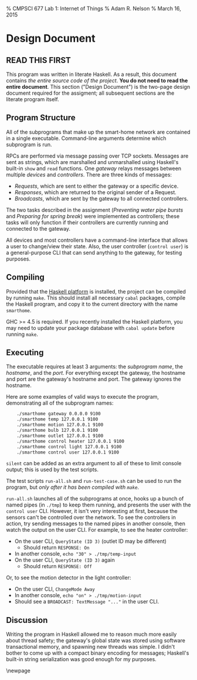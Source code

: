 % CMPSCI 677 Lab 1: Internet of Things
% Adam R. Nelson
% March 16, 2015

Design Document
===============

READ THIS FIRST
---------------

This program was written in literate Haskell. As a result, this document
contains _the entire source code of the project_. **You do not need to read the
entire document**. This section ("Design Document") is the two-page design
document required for the assigment; all subsequent sections are the literate
program itself.

Program Structure
-----------------

All of the subprograms that make up the smart-home network are contained in
a single executable. Command-line arguments determine which subprogram is run.

RPCs are performed via message passing over TCP sockets. Messages are sent as
strings, which are marshalled and unmarshalled using Haskell's built-in `show`
and `read` functions. One _gateway_ relays messages between multiple _devices_
and _controllers_. There are three kinds of messages:

* _Requests_, which are sent to either the gateway or a specific device.
* _Responses_, which are returned to the original sender of a Request.
* _Broadcasts_, which are sent by the gateway to all connected controllers.

The two tasks described in the assignment (_Preventing water pipe bursts_ and
_Preparing for spring break_) were implemented as controllers; these tasks will
only function if their controllers are currently running and connected to the
gateway.

All devices and most controllers have a command-line interface that allows
a user to change/view their state. Also, the user controller (`control user`) is
a general-purpose CLI that can send anything to the gateway, for testing
purposes.

Compiling
---------

Provided that the [Haskell platform][hs] is installed, the project can be
compiled by running `make`. This should install all necessary `cabal` packages,
compile the Haskell program, and copy it to the current directory with the name
`smarthome`.

GHC >= 4.5 is required. If you recently installed the Haskell platform, you may
need to update your package database with `cabal update` before running `make`.

[hs]: https://www.haskell.org/platform/ 

Executing
---------

The executable requires at least 3 arguments: the _subprogram name_, the
_hostname_, and the _port_. For everything except the gateway, the hostname and
port are the gateway's hostname and port. The gateway ignores the hostname.

Here are some examples of valid ways to execute the program, demonstrating all
of the subprogram names:

```bash
    ./smarthome gateway 0.0.0.0 9100
    ./smarthome temp 127.0.0.1 9100
    ./smarthome motion 127.0.0.1 9100
    ./smarthome bulb 127.0.0.1 9100
    ./smarthome outlet 127.0.0.1 9100
    ./smarthome control heater 127.0.0.1 9100
    ./smarthome control light 127.0.0.1 9100
    ./smarthome control user 127.0.0.1 9100
```

`silent` can be added as an extra argument to all of these to limit console
output; this is used by the test scripts.

The test scripts `run-all.sh` and `run-test-case.sh` can be used to run the
program, but _only after it has been compiled with `make`_.

`run-all.sh` launches all of the subprograms at once, hooks up a bunch of named
pipes (in `./tmp`) to keep them running, and presents the user with the
`control user` CLI. However, it isn't very interesting at first, because the
sensors can't be controlled over the network. To see the controllers in action,
try sending messages to the named pipes in another console, then watch the
output on the user CLI. For example, to see the heater controller:

* On the user CLI, `QueryState (ID 3)` (outlet ID may be different)
    * Should return `RESPONSE: On`
* In another console, `echo "30" > ./tmp/temp-input`
* On the user CLI, `QueryState (ID 3)` again
    * Should return `RESPONSE: Off`

Or, to see the motion detector in the light controller:

* On the user CLI, `ChangeMode Away`
* In another console, `echo "on" > ./tmp/motion-input`
* Should see a `BROADCAST: TextMessage "..."` in the user CLI.

Discussion
----------

Writing the program in Haskell allowed me to reason much more easily about
thread safety; the gateway's global state was stored using software
transactional memory, and spawning new threads was simple. I didn't bother to
come up with a compact binary encoding for messages; Haskell's built-in string
serialization was good enough for my purposes.

\newpage

